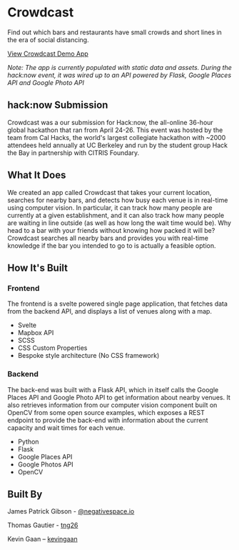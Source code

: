 # Crowdcast

Find out which bars and restaurants have small crowds and short lines in the era of social distancing.

[View Crowdcast Demo App](https://elated-benz-92515b.netlify.app)

_Note: The app is currently populated with static data and assets. During the hack:now event, it was wired up to an API powered by Flask, Google Places API and Google Photo API_

## hack:now Submission

Crowdcast was a our submission for Hack:now, the all-online 36-hour global hackathon that ran from April 24-26. This event was hosted by the team from Cal Hacks, the world's largest collegiate hackathon with ~2000 attendees held annually at UC Berkeley and run by the student group Hack the Bay in partnership with CITRIS Foundary.

## What It Does

We created an app called Crowdcast that takes your current location, searches for nearby bars, and detects how busy each venue is in real-time using computer vision. In particular, it can track how many people are currently at a given establishment, and it can also track how many people are waiting in line outside (as well as how long the wait time would be). Why head to a bar with your friends without knowing how packed it will be? Crowdcast searches all nearby bars and provides you with real-time knowledge if the bar you intended to go to is actually a feasible option.

## How It's Built

### Frontend

The frontend is a svelte powered single page application, that fetches data from the backend API, and displays a list of venues along with a map.

- Svelte
- Mapbox API
- SCSS
- CSS Custom Properties
- Bespoke style architecture (No CSS framework)


### Backend

The back-end was built with a Flask API, which in itself calls the Google Places API and Google Photo API to get information about nearby venues. It also retrieves information from our computer vision component built on OpenCV from some open source examples, which exposes a REST endpoint to provide the back-end with information about the current capacity and wait times for each venue.

- Python
- Flask
- Google Places API
- Google Photos API
- OpenCV


## Built By

James Patrick Gibson - [@negativespace.io](https://twitter.com/negativespaceio)

Thomas Gautier - [tng26](https://github.com/tng26)

Kevin Gaan – [kevingaan](https://github.com/kevingaan)
